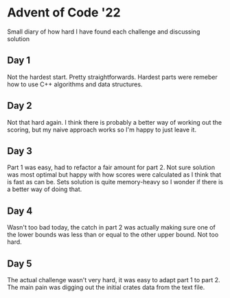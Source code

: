 # Advent of Code '22

Small diary of how hard I have found each challenge and discussing solution

## Day 1

Not the hardest start. Pretty straightforwards. Hardest parts were remeber how to use C++ algorithms and data structures.

## Day 2

Not that hard again. I think there is probably a better way of working out the scoring, but my naive approach works so I'm happy to just leave it.

## Day 3

Part 1 was easy, had to refactor a fair amount for part 2. Not sure solution was most optimal but happy with how scores were calculated as I think that is fast as can be. Sets solution is quite memory-heavy so I wonder if there is a better way of doing that.

## Day 4

Wasn't too bad today, the catch in part 2 was actually making sure one of the lower bounds was less than or equal to the other upper bound. Not too hard.

## Day 5

The actual challenge wasn't very hard, it was easy to adapt part 1 to part 2. The main pain was digging out the initial crates data from the text file.
